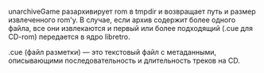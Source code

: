 unarchiveGame разархивирует rom в tmpdir и возвращает путь и размер извлеченного rom'у.
В случае, если архив содержит более одного файла, все они извлекаются и первый или более подходящий (.cue для CD-rom) передается в ядро libretro.

.cue (файл разметки) — это текстовый файл с метаданными, описывающими последовательность и длительность треков на CD.